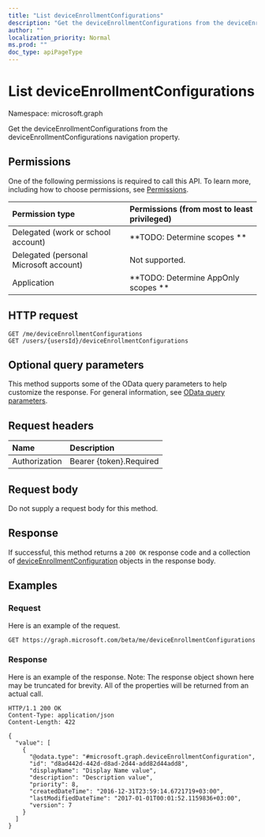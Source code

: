 ```yaml
---
title: "List deviceEnrollmentConfigurations"
description: "Get the deviceEnrollmentConfigurations from the deviceEnrollmentConfigurations navigation property."
author: ""
localization_priority: Normal
ms.prod: ""
doc_type: apiPageType
---
```


# List deviceEnrollmentConfigurations

Namespace: microsoft.graph

Get the deviceEnrollmentConfigurations from the deviceEnrollmentConfigurations navigation property.

## Permissions
One of the following permissions is required to call this API. To learn more, including how to choose permissions, see [Permissions](/concepts/permissions-reference.md).

|Permission type|Permissions (from most to least privileged)|
|:---|:---|
|Delegated (work or school account)|**TODO: Determine scopes **|
|Delegated (personal Microsoft account)|Not supported.|
|Application|**TODO: Determine AppOnly scopes **|

## HTTP request
<!-- {
  "blockType": "ignored"
}
-->
``` http
GET /me/deviceEnrollmentConfigurations
GET /users/{usersId}/deviceEnrollmentConfigurations
```

## Optional query parameters
This method supports some of the OData query parameters to help customize the response. For general information, see [OData query parameters](/graph/query-parameters).

## Request headers
|Name|Description|
|:---|:---|
|Authorization|Bearer {token}.Required|

## Request body
Do not supply a request body for this method.

## Response
If successful, this method returns a `200 OK` response code and a collection of [deviceEnrollmentConfiguration](../resources/deviceenrollmentconfiguration.md) objects in the response body.

## Examples

### Request
Here is an example of the request.
<!-- {
  "blockType": "request",
  "name": "get_deviceenrollmentconfiguration"
}
-->
``` http
GET https://graph.microsoft.com/beta/me/deviceEnrollmentConfigurations
```

### Response
Here is an example of the response. Note: The response object shown here may be truncated for brevity. All of the properties will be returned from an actual call.
<!-- {
  "blockType": "response",
  "truncated": true,
  "@odata.type": "collection(microsoft.graph.deviceenrollmentconfiguration)"
}
-->
``` http
HTTP/1.1 200 OK
Content-Type: application/json
Content-Length: 422

{
  "value": [
    {
      "@odata.type": "#microsoft.graph.deviceEnrollmentConfiguration",
      "id": "d8ad442d-442d-d8ad-2d44-add82d44add8",
      "displayName": "Display Name value",
      "description": "Description value",
      "priority": 8,
      "createdDateTime": "2016-12-31T23:59:14.6721719+03:00",
      "lastModifiedDateTime": "2017-01-01T00:01:52.1159836+03:00",
      "version": 7
    }
  ]
}
```

